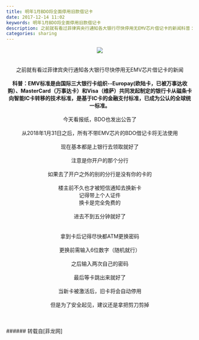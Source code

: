 ```yaml
---
title: 明年1月BDO将全面停用旧款借记卡
date: 2017-12-14 11:02
keywords: 明年1月BDO将全面停用旧款借记卡
description: 之前就有看过菲律宾央行通知各大银行尽快停用无EMV芯片借记卡的新闻科普：EMV标准是由国际三大银行卡组织--Europay(欧陆卡，已被万事达收购）、MasterCard（万事达卡）和Visa（维萨）共同发起制定的银行卡从磁条卡向智能IC卡转移的技术标准，是基于IC卡的金融支付标准，已成为公认的全球统一标准。今天看报纸，BDO也发出公告了从2018年1月31日之后，所有不带EMV芯片的BDO借记卡将无法使用现在基本都是上银行去领取就好了注意是你开户的那个分行如果去了开户之外的别的分行是没有你的卡的楼主前不久也才被短信通知去换新卡记得带上个人证件换卡是完全免费的进去不到五分钟就好了拿到卡后记得尽快都ATM更换密码更换前需输入6位数字（随机就行）之后输入两次自己的密码最后等卡跳出来就好了当新卡被激活后，旧卡将会自动停用但是为了安全起见，建议还是拿把剪刀剪掉
categories: sharing
---
```

<td class="t_f" id="postmessage_1033436">

<div align="center">

<img aid="706233" data-cf-modified-98f38bba80afdcefabd5be01-="" file="data/attachment/forum/201712/14/105634hu43lch3ua6u4ua5.jpg.thumb.jpg" id="aimg_706233" inpost="1" onclick="" onmouseover="" src="http://www.flw.ph/data/attachment/forum/201712/14/105634hu43lch3ua6u4ua5.jpg" style="cursor:pointer" zoomfile="data/attachment/forum/201712/14/105634hu43lch3ua6u4ua5.jpg"/>


</div><br/>
<br/>
<div align="center">之前就有看过菲律宾央行通知各大银行尽快停用无EMV芯片借记卡的新闻</div><div align="center"><br/>
<strong>科普：EMV标准是由国际三大银行卡组织--Europay(欧陆卡，已被万事达收购）、MasterCard（万事达卡）和Visa（维萨）</strong><strong>共同发起制定的银行卡从磁条卡向智能IC卡转移的技术标准，是基于IC卡的金融支付标准，已成为公认的全球统一标准。</strong></div><br/>
<div align="center">今天看报纸，BDO也发出公告了</div><br/>
<div align="center">从2018年1月31日之后，所有不带EMV芯片的BDO借记卡将无法使用</div><br/>
<div align="center">现在基本都是上银行去领取就好了</div><br/>
<div align="center">注意是你开户的那个分行</div><br/>
<div align="center">如果去了开户之外的别的分行是没有你的卡的</div><br/>
<div align="center">楼主前不久也才被短信通知去换新卡<br/>
记得带上个人证件<br/>
换卡是完全免费的</div><br/>
<div align="center">进去不到五分钟就好了</div><br/>
<br/>
<div align="center">拿到卡后记得尽快都ATM更换密码</div><br/>
<div align="center">更换前需输入6位数字（随机就行）</div><br/>
<div align="center">之后输入两次自己的密码</div><br/>
<div align="center">最后等卡跳出来就好了<img alt="" border="0" onclick="" onmouseover="" smilieid="759" src="static/image/smiley/longwa/16.gif"/></div><br/>
<div align="center">当新卡被激活后，旧卡将会自动停用</div><br/>
<div align="center">但是为了安全起见，建议还是拿把剪刀剪掉</div><br/>
<br/>
<br/>
</td>
###### 转载自[菲龙网]